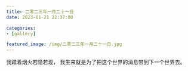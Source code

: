 ```yaml
---
title: 二零二三年一月二十一日
date: 2023-01-21 22:37:00

categories:
- [gallery]

featured_image: /img/二零二三年一月二十一日.jpg
---
```


我踏着烟火若隐若现， 我生来就是为了把这个世界的消息带到下一个世界去。